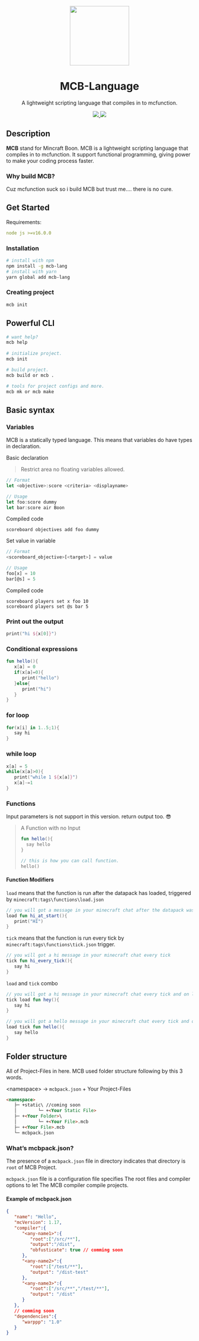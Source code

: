 <p align="center"><img width="160px" src="https://media.discordapp.net/attachments/558622428754870272/1002233396099039333/mcb.png"/></p>

<h1 align="center">MCB-Language</h1>

  <p align="center">A lightweight scripting language that compiles in to mcfunction.</p>
    <p align="center">
    <a href="https://www.npmjs.com/package/mcb-lang" target="_blank">
      <img src="https://img.shields.io/npm/v/mcb-lang.svg"/>
    </a>
    <a href="https://opensource.org/licenses/MIT" target="_blank">
      <img src="https://img.shields.io/badge/license-MIT-blue.svg"/>
    </a>
    </p>
</p>

## Description

**MCB** stand for Mincraft Boon. MCB is a lightweight scripting language that compiles in to mcfunction. It support functional programming, giving power to make your coding process faster.

### Why build MCB?

Cuz mcfunction suck so i build MCB but trust me.... there is no cure.

## Get Started

Requirements:

```yaml
node js >=v16.0.0
```

### Installation

```bash
# install with npm
npm install -g mcb-lang
# install with yarn
yarn global add mcb-lang
```

### Creating project

```bash
mcb init
```

## Powerful CLI

```bash
# want help?
mcb help
   
# initialize project.
mcb init

# build project.
mcb build or mcb .

# tools for project configs and more.
mcb mk or mcb make
```

## Basic syntax

### Variables

MCB is a statically typed language. This means that variables do have types in declaration.

Basic declaration
> Restrict area no floating variables allowed.

```ts
// Format
let <objective>:score <criteria> <displayname>

// Usage
let foo:score dummy
let bar:score air Boon
```

Compiled code

```mcfunction
scoreboard objectives add foo dummy
```

Set value in variable

```ts
// Format
<scoreboard_objective>[<target>] = value

// Usage
foo[x] = 10
bar[@s] = 5
```

Compiled code

```mcfunction
scoreboard players set x foo 10
scoreboard players set @s bar 5
```

### Print out the output

```kotlin
print("hi ${x[0]}")
```

### Conditional expressions

```kotlin
fun hello(){
   x[a] = 0
   if(x[a]=0){
      print("hello")
   }else{
      print("hi")
   }
}
```

### for loop

```kotlin
for(x[i] in 1..5;1){
   say hi
}
```

### while loop

```kotlin
x[a] = 5
while(x[a]>0){
   print("while 1 ${x[a]}")
   x[a]-=1
}
```

### Functions

Input parameters is not support in this version. return output too. 😎

> A Function with no Input
>
>```kotlin
>fun hello(){
>   say hello
>}
>
>// this is how you can call function.
>hello()
>```

#### Function Modifiers

`load` means that the function is run after the datapack has loaded, triggered by `minecraft:tags\functions\load.json`

```kotlin
// you will got a message in your minecraft chat after the datapack was loaded.
load fun hi_at_start(){
   print("HI")
}
```

`tick` means that the function is run every tick by `minecraft:tags\functions\tick.json` trigger.

```kotlin
// you will got a hi message in your minecraft chat every tick
tick fun hi_every_tick(){
   say hi
}
```

`load` and `tick` combo

```kotlin
// you will got a hi message in your minecraft chat every tick and on loaded.
tick load fun hey(){
   say hi
}

// you will got a hello message in your minecraft chat every tick and on loaded.
load tick fun hello(){
   say hello
}
```

## Folder structure

All of Project-Files in here. MCB used folder structure following by this 3 words.

\<namespace> → `mcbpack.json` + Your Project-Files

```md
<namespace>
   ├─ +static\ //coming soon
   │        └─ +<Your Static File>
   ├─ +<Your Folder>\
   │        └─ +<Your File>.mcb
   ├─ +<Your File>.mcb
   └─ mcbpack.json
```

### What’s mcbpack.json?

The presence of a `mcbpack.json` file in directory indicates that directory is `root` of MCB Project.

`mcbpack.json` file is a configuration file specifies The root files and compiler options to let The MCB compiler compile projects.

#### Example of mcbpack.json

```json
{
   "name": "Hello",
   "mcVersion": 1.17,
   "compiler":{
      "<any-name1>":{
         "root":["/src/**"],
         "output":"/dist",
         "obfusticate": true // comming soon
      },
      "<any-name2>":{
         "root":["/test/**"],
         "output": "/dist-test"
      },
      "<any-name3>":{
         "root":["/src/**","/test/**"],
         "output": "/dist"
      }
   },
   // comming soon
   "dependencies":{
      "warppp": "1.0"
   }
}
```
